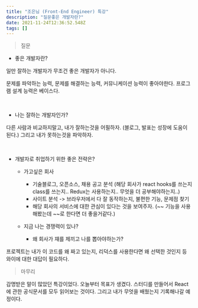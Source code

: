 ```yaml
---
title: "조은님 (Front-End Engineer) 특강"
description: "질문좋은 개발자란?"
date: 2021-11-24T12:36:52.548Z
tags: []
---
```

> 질문

* 좋은 개발자란?

일만 잘하는 개발자가 무조건 좋은 개발자가 아니다.

문제를 파악하는 능력, 문제를 해결하는 능력, 커뮤니케이션 능력이 좋아야한다. 프로그램 설계 능력은 베이스다.

<br>

* 나는 잘하는 개발자인가?

다른 사람과 비교하지말고, 내가 잘하는것을 어필하자. 
(블로그, 발표는 성장에 도움이 된다.)
그리고 내가 못하는것을 파악하자.

<br>

* 개발자로 취업하기 위한 좋은 전략은?

  * 가고싶은 회사
    - 기술블로그, 오픈소스, 채용 공고 분석
  (해당 회사가 react hooks를 쓰는지 class를 쓰는지..
  Redux는 사용하는지.. 무엇을 더 공부해야하는지..)
    - 사이트 분석 -> 브라우저에서 다 잘 동작하는지, 불편한 기능, 문제점 찾기
    - 해당 회사의 서비스에 대한 관심이 있다는 것을 보여주자.
  (~~ 기능을 사용해봤는데 ~~로 한다면 더 좋을거같다.)

  * 지금 나는 경쟁력이 있나?
    - 왜 회사가 쟤를 제끼고 나를 뽑아야하는가?
  
프로젝트는 내가 이 코드를 왜 짜고 있는지, 리덕스를 사용한다면 왜 선택한 것인지 등 와이에 대한 대답이 필요하다.

> 마무리

감명받은 말이 많았던 특강이었다. 오늘부터 목표가 생겼다. 스터디를 만들어서 React에 관한 공식문서를 모두 읽어보는 것이다. 그리고 내가 무엇을 배웠는지 기록해나갈 예정이다.